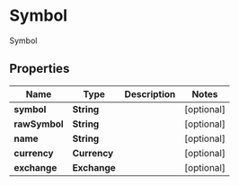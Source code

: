 

# Symbol

Symbol

## Properties

| Name | Type | Description | Notes |
|------------ | ------------- | ------------- | -------------|
|**symbol** | **String** |  |  [optional] |
|**rawSymbol** | **String** |  |  [optional] |
|**name** | **String** |  |  [optional] |
|**currency** | **Currency** |  |  [optional] |
|**exchange** | **Exchange** |  |  [optional] |



